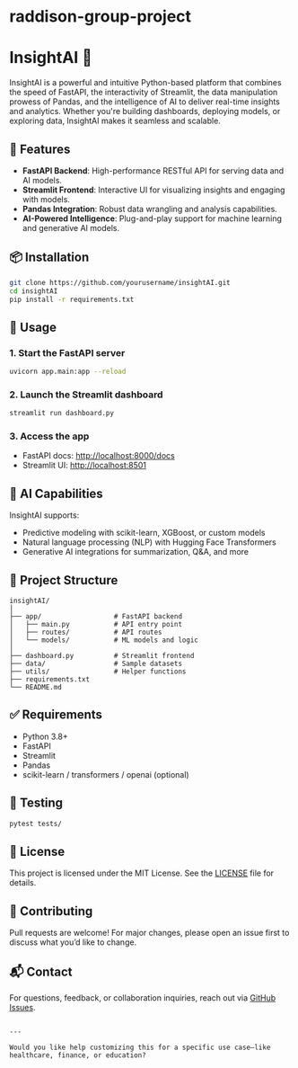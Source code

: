 # raddison-group-project
# InsightAI 🚀

InsightAI is a powerful and intuitive Python-based platform that combines the speed of FastAPI, the interactivity of Streamlit, the data manipulation prowess of Pandas, and the intelligence of AI to deliver real-time insights and analytics. Whether you're building dashboards, deploying models, or exploring data, InsightAI makes it seamless and scalable.

## 🔧 Features

- **FastAPI Backend**: High-performance RESTful API for serving data and AI models.
- **Streamlit Frontend**: Interactive UI for visualizing insights and engaging with models.
- **Pandas Integration**: Robust data wrangling and analysis capabilities.
- **AI-Powered Intelligence**: Plug-and-play support for machine learning and generative AI models.

## 📦 Installation
```bash
git clone https://github.com/yourusername/insightAI.git
cd insightAI
pip install -r requirements.txt
```

## 🚀 Usage

### 1. Start the FastAPI server

```bash
uvicorn app.main:app --reload
```

### 2. Launch the Streamlit dashboard

```bash
streamlit run dashboard.py
```

### 3. Access the app

- FastAPI docs: [http://localhost:8000/docs](http://localhost:8000/docs)
- Streamlit UI: [http://localhost:8501](http://localhost:8501)

## 🧠 AI Capabilities

InsightAI supports:
- Predictive modeling with scikit-learn, XGBoost, or custom models
- Natural language processing (NLP) with Hugging Face Transformers
- Generative AI integrations for summarization, Q&A, and more

## 📁 Project Structure

```
insightAI/
│
├── app/                  # FastAPI backend
│   ├── main.py           # API entry point
│   ├── routes/           # API routes
│   └── models/           # ML models and logic
│
├── dashboard.py          # Streamlit frontend
├── data/                 # Sample datasets
├── utils/                # Helper functions
├── requirements.txt
└── README.md
```

## ✅ Requirements

- Python 3.8+
- FastAPI
- Streamlit
- Pandas
- scikit-learn / transformers / openai (optional)

## 🧪 Testing

```bash
pytest tests/
```

## 📄 License

This project is licensed under the MIT License. See the [LICENSE](LICENSE) file for details.

## 🤝 Contributing

Pull requests are welcome! For major changes, please open an issue first to discuss what you’d like to change.

## 📬 Contact

For questions, feedback, or collaboration inquiries, reach out via [GitHub Issues](https://github.com/yourusername/insightAI/issues).

```

---

Would you like help customizing this for a specific use case—like healthcare, finance, or education?

